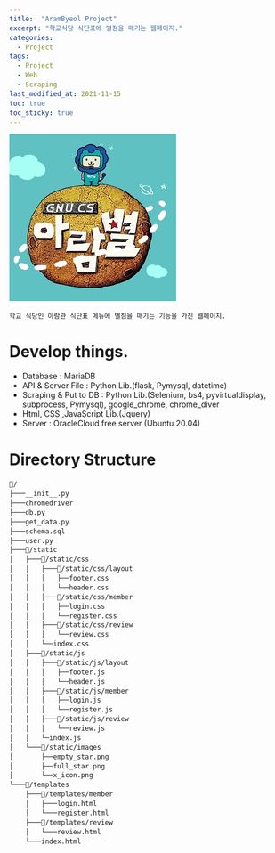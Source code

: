 ```yaml
---
title:  "AramByeol Project"
excerpt: "학교식당 식단표에 별점을 매기는 웹페이지."
categories:
  - Project
tags:
  - Project
  - Web
  - Scraping
last_modified_at: 2021-11-15
toc: true
toc_sticky: true
---
```





![AramByeol!!](/assets/images/project/arambyeol/Logo.png)

`학교 식당인 아람관 식단표 메뉴에 별점을 매기는 기능을 가진 웹페이지.`


# Develop things.
- Database : MariaDB
- API & Server File : Python Lib.(flask, Pymysql, datetime)
- Scraping & Put to DB : Python Lib.(Selenium, bs4, pyvirtualdisplay, subprocess, Pymysql), google_chrome, chrome_diver
- Html, CSS ,JavaScript Lib.(Jquery)
- Server : OracleCloud free server (Ubuntu 20.04)

# Directory Structure
```bash
📂/
├───__init__.py
├───chromedriver
├───db.py
├───get_data.py
├───schema.sql
├───user.py
├───📂/static
│   ├───📂/static/css
│   │   ├───📂/static/css/layout
│   │   │   ├──footer.css
│   │   │   └──header.css
│   │   ├───📂/static/css/member
│   │   │   ├──login.css
│   │   │   └──register.css
│   │   ├───📂/static/css/review
│   │   │   └──review.css
│   │   └──index.css
│   ├───📂/static/js
│   │   ├───📂/static/js/layout
│   │   │   ├──footer.js
│   │   │   └──header.js
│   │   ├───📂/static/js/member
│   │   │   ├──login.js
│   │   │   └──register.js
│   │   ├───📂/static/js/review
│   │   │   └──review.js
│   │   └─index.js
│   └───📂/static/images
│       ├──empty_star.png
│       ├──full_star.png
│       └──x_icon.png
└───📂/templates
    ├───📂/templates/member
    │   ├───login.html
    │   └───register.html
    ├───📂/templates/review
    │   └───review.html
    └───index.html
```

